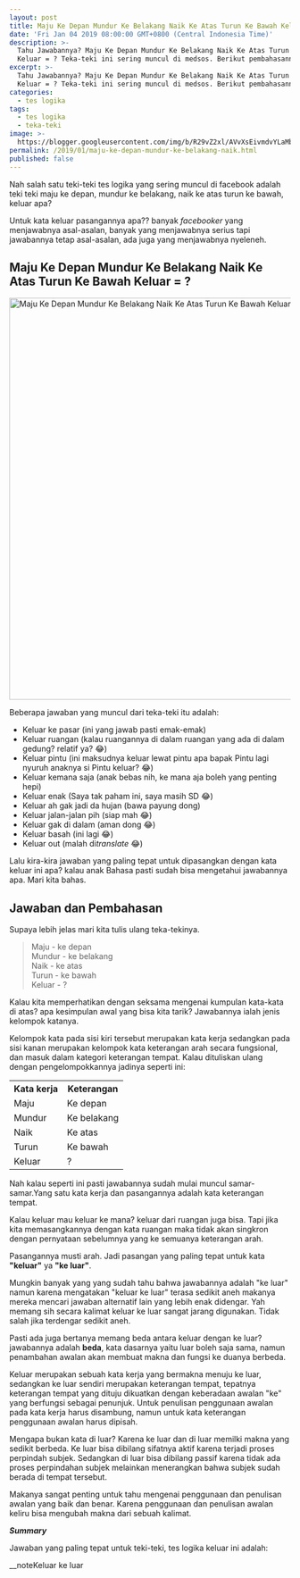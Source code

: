 ```yaml
---
layout: post
title: Maju Ke Depan Mundur Ke Belakang Naik Ke Atas Turun Ke Bawah Keluar = ?
date: 'Fri Jan 04 2019 08:00:00 GMT+0800 (Central Indonesia Time)'
description: >-
  Tahu Jawabannya? Maju Ke Depan Mundur Ke Belakang Naik Ke Atas Turun Ke Bawah
  Keluar = ? Teka-teki ini sering muncul di medsos. Berikut pembahasannya!
excerpt: >-
  Tahu Jawabannya? Maju Ke Depan Mundur Ke Belakang Naik Ke Atas Turun Ke Bawah
  Keluar = ? Teka-teki ini sering muncul di medsos. Berikut pembahasannya!
categories:
  - tes logika
tags:
  - tes logika
  - teka-teki
image: >-
  https://blogger.googleusercontent.com/img/b/R29vZ2xl/AVvXsEivmdvYLaMbRfvx446sFEW0tge6POiDwyVgW8bKorQmBXx6O6mxQhu5_t9GzNHk489Cp2jfm_7AbCAdYUiz25RD0dI2obabulN8T4MLL9S3-0DMcJUpMSZXDxJSBZu5UI7GT4PVVW1_7s0/h169-w300-rw/Slide1-min.PNG
permalink: /2019/01/maju-ke-depan-mundur-ke-belakang-naik.html
published: false
---
```

<p style="text-align: left;">
  Nah salah satu teki-teki tes logika yang sering muncul di facebook adalah teki
  teki maju ke depan, mundur ke belakang, naik ke atas turun ke bawah, keluar
  apa?
</p>
<p style="text-align: left;">
  Untuk kata keluar pasangannya apa?? banyak <i>facebooker </i>yang menjawabnya
  asal-asalan, banyak yang menjawabnya serius tapi jawabannya tetap asal-asalan,
  ada juga yang menjawabnya nyeleneh.
</p>
<h2 style="text-align: left;">
  Maju Ke Depan Mundur Ke Belakang Naik Ke Atas Turun Ke Bawah Keluar = ?
</h2>
<img alt="Maju Ke Depan Mundur Ke Belakang Naik Ke Atas Turun Ke Bawah Keluar = ?" height="720" src="https://blogger.googleusercontent.com/img/b/R29vZ2xl/AVvXsEivmdvYLaMbRfvx446sFEW0tge6POiDwyVgW8bKorQmBXx6O6mxQhu5_t9GzNHk489Cp2jfm_7AbCAdYUiz25RD0dI2obabulN8T4MLL9S3-0DMcJUpMSZXDxJSBZu5UI7GT4PVVW1_7s0/s1600-rw/Slide1-min.PNG" title="Maju Ke Depan Mundur Ke Belakang Naik Ke Atas Turun Ke Bawah Keluar = ?" width="1280" />
  <p style="text-align: left;">
    Beberapa jawaban yang muncul dari teka-teki itu adalah:
  </p>
  <ul>
    <li>Keluar ke pasar (ini yang jawab pasti emak-emak)</li>
    <li>
      Keluar ruangan (kalau ruangannya di dalam ruangan yang ada di dalam
      gedung? relatif ya? 😂)
    </li>
    <li>
      Keluar pintu (ini maksudnya keluar lewat pintu apa bapak Pintu lagi nyuruh
      anaknya si Pintu keluar? 😂)
    </li>
    <li>
      Keluar kemana saja (anak bebas nih, ke mana aja boleh yang penting hepi)
    </li>
    <li>Keluar enak (Saya tak paham ini, saya masih SD 😂)</li>
    <li>Keluar ah gak jadi da hujan (bawa payung dong)</li>
    <li>Keluar jalan-jalan pih (siap mah 😂)</li>
    <li>Keluar gak di dalam (aman dong 😂)</li>
    <li>Keluar basah (ini lagi 😂)&nbsp;</li>
    <li>Keluar out (malah di<i>translate</i> 😂)</li>
  </ul>
  <p style="text-align: left;">
    Lalu kira-kira jawaban yang paling tepat untuk dipasangkan dengan kata
    keluar ini apa? kalau anak Bahasa pasti sudah bisa mengetahui jawabannya
    apa. Mari kita bahas.
  </p><h2 style="text-align: left;">Jawaban dan Pembahasan</h2>
  <p style="text-align: left;">
    Supaya lebih jelas mari kita tulis ulang teka-tekinya.
  </p>
  <blockquote class="tr_bq">
    Maju - ke depan<br />
    Mundur - ke belakang<br />
    Naik - ke atas<br />
    Turun - ke bawah<br />
    Keluar - ?
  </blockquote>
  <p style="text-align: left;">
    Kalau kita memperhatikan dengan seksama mengenai kumpulan kata-kata di atas?
    apa kesimpulan awal yang bisa kita tarik? Jawabannya ialah jenis kelompok
    katanya.
  </p>
  <p style="text-align: left;">
    Kelompok kata pada sisi kiri tersebut merupakan kata kerja sedangkan pada
    sisi kanan merupakan kelompok kata keterangan arah secara fungsional, dan
    masuk dalam kategori keterangan tempat. Kalau dituliskan ulang dengan
    pengelompokkannya jadinya seperti ini:
  </p>
  <table>
    <tbody>
      <tr>
        <th>Kata kerja</th>
        <th>Keterangan</th>
      </tr>
      <tr>
        <td>Maju</td>
        <td>Ke depan</td>
      </tr>
      <tr>
        <td>Mundur</td>
        <td>Ke belakang</td>
      </tr>
      <tr>
        <td>Naik</td>
        <td>Ke atas</td>
      </tr>
      <tr>
        <td>Turun</td>
        <td>Ke bawah</td>
      </tr>
      <tr>
        <td>Keluar</td>
        <td>?</td>
      </tr>
    </tbody>
  </table>

  <p style="text-align: left;">
    Nah kalau seperti ini pasti jawabannya sudah mulai muncul samar-samar.Yang
    satu kata kerja dan pasangannya adalah kata keterangan tempat.
  </p>
  <p style="text-align: left;">
    Kalau keluar mau keluar ke mana? keluar dari ruangan juga bisa. Tapi jika
    kita memasangkannya dengan kata ruangan maka tidak akan singkron dengan
    pernyataan sebelumnya yang ke semuanya keterangan arah.
  </p>
  <p style="text-align: left;">
    Pasangannya musti arah. Jadi pasangan yang paling tepat untuk kata
    <b>"keluar"</b> ya <b>"ke luar"</b>.
  </p>
  <p style="text-align: left;">
    Mungkin banyak yang yang sudah tahu bahwa jawabannya adalah "ke luar" namun
    karena mengatakan "keluar ke luar" terasa sedikit aneh makanya mereka
    mencari jawaban alternatif lain yang lebih enak didengar. Yah memang sih
    secara kalimat keluar ke luar sangat jarang digunakan. Tidak salah jika
    terdengar sedikit aneh.
  </p>
  <p style="text-align: left;">
    Pasti ada juga bertanya memang beda antara keluar dengan ke luar? jawabannya
    adalah <b>beda</b>, kata dasarnya yaitu luar boleh saja sama, namun
    penambahan awalan akan membuat makna dan fungsi ke duanya berbeda.
  </p>
  <p style="text-align: left;">
    Keluar merupakan sebuah kata kerja yang bermakna menuju ke luar, sedangkan
    ke luar sendiri merupakan keterangan tempat, tepatnya keterangan tempat yang
    dituju dikuatkan dengan keberadaan awalan "ke" yang berfungsi sebagai
    penunjuk. Untuk penulisan penggunaan awalan pada kata kerja harus disambung,
    namun untuk kata keterangan penggunaan awalan harus dipisah.
  </p>
  <p style="text-align: left;">
    Mengapa bukan kata di luar? Karena ke luar dan di luar memilki makna yang
    sedikit berbeda. Ke luar bisa dibilang sifatnya aktif karena terjadi proses
    perpindah subjek. Sedangkan di luar bisa dibilang passif karena tidak ada
    proses perpindahan subjek melainkan menerangkan bahwa subjek sudah berada di
    tempat tersebut.
  </p>
  <p style="text-align: left;">
    Makanya sangat penting untuk tahu mengenai penggunaan dan penulisan awalan
    yang baik dan benar. Karena penggunaan dan penulisan awalan keliru bisa
    mengubah makna dari sebuah kalimat.
  </p>
  <p style="text-align: left;">
    <b><i>Summary</i></b></p><p style="text-align: left;">Jawaban yang paling tepat untuk teki-teki, tes logika keluar ini adalah:</p><p>__noteKeluar ke luar</p>
